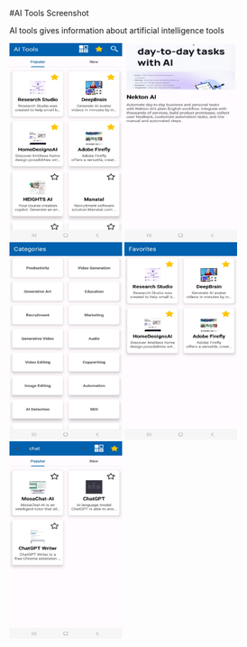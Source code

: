 #AI Tools Screenshot

AI tools gives information about artificial intelligence tools

<p float="left">
    <img src="./screenshot app/ai_1.jpg" height="350" width="200">
    <img src="./screenshot app/ai_2.jpg" height="350" width="200">
    <img src="./screenshot app/ai_3.jpg" height="350" width="200">
    <img src="./screenshot app/ai_4.jpg" height="350" width="200">
    <img src="./screenshot app/ai_5.jpg" height="350" width="200">
</p>
